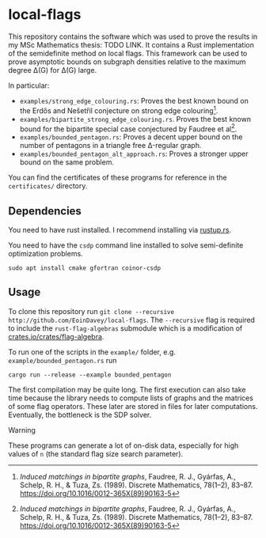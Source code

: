 # local-flags

This repository contains the software which was used to prove the results in my MSc Mathematics thesis:
TODO LINK. It contains a Rust implementation of the semidefinite method on local flags. This
framework can be used to prove asymptotic bounds on subgraph densities relative to the maximum
degree Δ(G) for Δ(G) large.

In particular:
- `examples/strong_edge_colouring.rs`: Proves the best known bound on the Erdős and Nešetřil
  conjecture on strong edge colouring[^erdosnes].
- `examples/bipartite_strong_edge_colouring.rs`. Proves the best known bound for the
  bipartite special case conjectured by Faudree et al[^erdosnes].
- `examples/bounded_pentagon.rs`: Proves a decent upper bound on the number of pentagons in a
  triangle free Δ-regular graph.
- `examples/bounded_pentagon_alt_approach.rs`: Proves a stronger upper bound on the same problem.

You can find the certificates of these programs for reference in the `certificates/` directory.

[^erdosnes]: *Induced matchings in bipartite graphs*, Faudree, R. J., Gyárfas, A., Schelp, R. H., & Tuza, Zs. (1989). Discrete Mathematics, 78(1–2), 83–87. https://doi.org/10.1016/0012-365X(89)90163-5

## Dependencies

You need to have rust installed. I recommend installing via [rustup.rs](https://rustup.rs).

You need to have the `csdp` command line installed to solve semi-definite optimization problems.
```
sudo apt install cmake gfortran coinor-csdp
```

## Usage

To clone this repository run `git clone --recursive http://github.com/EoinDavey/local-flags`.
The `--recursive` flag is required to include the `rust-flag-algebras` submodule which is a
modification of [crates.io/crates/flag-algebra](https://crates.io/crates/flag-algebra).

To run one of the scripts in the `example/` folder, e.g. `example/bounded_pentagon.rs`
run
```
cargo run --release --example bounded_pentagon
```
The first compilation may be quite long. The first execution can also take time because the library needs to compute lists of graphs and the matrices of some flag operators. These later are stored in files for later computations. Eventually, the bottleneck is the SDP solver.

> [!warning]
> These programs can generate a lot of on-disk data, especially for high values of `n`
> (the standard flag size search parameter).
